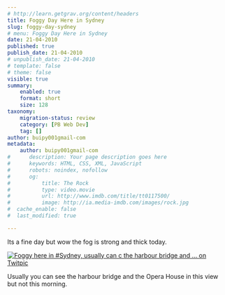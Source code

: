 ```yaml
---
# http://learn.getgrav.org/content/headers
title: Foggy Day Here in Sydney
slug: foggy-day-sydney
# menu: Foggy Day Here in Sydney
date: 21-04-2010
published: true
publish_date: 21-04-2010
# unpublish_date: 21-04-2010
# template: false
# theme: false
visible: true
summary:
    enabled: true
    format: short
    size: 128
taxonomy:
    migration-status: review
    category: [PB Web Dev]
    tag: []
author: buipy001gmail-com
metadata:
    author: buipy001gmail-com
#      description: Your page description goes here
#      keywords: HTML, CSS, XML, JavaScript
#      robots: noindex, nofollow
#      og:
#          title: The Rock
#          type: video.movie
#          url: http://www.imdb.com/title/tt0117500/
#          image: http://ia.media-imdb.com/images/rock.jpg
#  cache_enable: false
#  last_modified: true

---
```


Its a fine day but wow the fog is strong and thick today.

[![Foggy here in #Sydney, usually can c the harbour bridge and  ... on Twitpic](http://twitpic.com/show/thumb/1h56wq.jpg)](http://twitpic.com/1h56wq "Foggy here in #Sydney, usually can c the harbour bridge and  ... on Twitpic")

Usually you can see the harbour bridge and the Opera House in this view but not this morning.